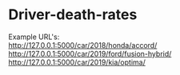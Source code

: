 # Driver-death-rates

Example URL's: <br>
http://127.0.0.1:5000/car/2018/honda/accord/ <br>
http://127.0.0.1:5000/car/2019/ford/fusion-hybrid/ <br>
http://127.0.0.1:5000/car/2019/kia/optima/
